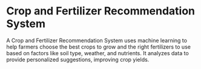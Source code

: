 # Crop and Fertilizer Recommendation System
A Crop and Fertilizer Recommendation System uses machine learning to help farmers choose the best crops to grow and the right fertilizers to use based on factors like soil type, weather, and nutrients. It analyzes data to provide personalized suggestions, improving crop yields.

